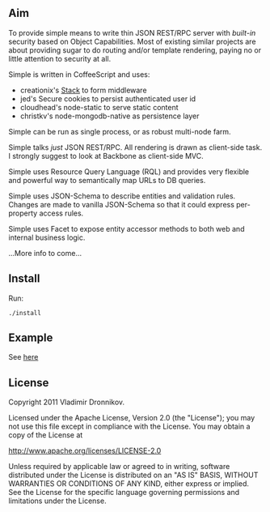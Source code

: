 ## Aim

To provide simple means to write thin JSON REST/RPC server with _built-in_
security based on Object Capabilities. Most of existing similar projects
are about providing sugar to do routing and/or template rendering, paying
no or little attention to security at all.

Simple is written in CoffeeScript and uses:
- creationix's [Stack](https://github.com/creationix/stack) to form middleware
- jed's Secure cookies to persist authenticated user id
- cloudhead's node-static to serve static content
- christkv's node-mongodb-native as persistence layer

Simple can be run as single process, or as robust multi-node farm.

Simple talks _just_ JSON REST/RPC. All rendering is drawn as client-side task.
I strongly suggest to look at Backbone as client-side MVC.

Simple uses Resource Query Language (RQL) and provides very flexible and
powerful way to semantically map URLs to DB queries.

Simple uses JSON-Schema to describe entities and validation rules. Changes
are made to vanilla JSON-Schema so that it could express per-property
access rules.

Simple uses Facet to expose entity accessor methods to both web and internal
business logic.

...More info to come...

## Install

Run:

    ./install

## Example

See [here](https://github.com/dvv/simple-example)

## License

Copyright 2011 Vladimir Dronnikov.

Licensed under the Apache License, Version 2.0 (the "License");
you may not use this file except in compliance with the License.
You may obtain a copy of the License at

http://www.apache.org/licenses/LICENSE-2.0

Unless required by applicable law or agreed to in writing, software
distributed under the License is distributed on an "AS IS" BASIS,
WITHOUT WARRANTIES OR CONDITIONS OF ANY KIND, either express or implied.
See the License for the specific language governing permissions and
limitations under the License.


